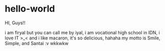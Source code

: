 # hello-world

HI, Guys!!

i am firyal but you can call me by iyal, i am vocational high school in IDN, 
i love IT >_<
and i like macaron, it's so delicious, hahaha
my motto is Smile, Simple, and Santai :v wkkwkw
